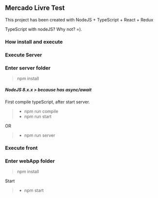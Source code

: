 ## Mercado Livre Test

This project has been created with NodeJS + TypeScript + React + Redux

TypeScript with nodeJS? Why not? =).

### <i class="icon-hdd"></i> How install and execute

### Execute Server
### Enter server folder

> npm install

##### NodeJS 8.x.x > because has async/await

 First compile typeScript, after start server.
 > - npm run compile
 > - npm run start
 
 OR
 
 > - npm run server
 

### Execute front

### Enter webApp folder

> npm install

 Start
 > - npm start
 
